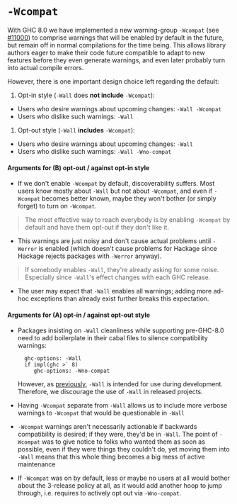 # `-Wcompat`



With GHC 8.0 we have implemented a new warning-group `-Wcompat` (see
[\#11000](https://gitlab.staging.haskell.org/ghc/ghc/issues/11000)) to comprise warnings that will be enabled by default in the
future, but remain off in normal compilations for the time
being. This allows library authors eager to make their code future
compatible to adapt to new features before they even generate
warnings, and even later probably turn into actual compile errors.



However, there is one important design choice left regarding the default:


1. Opt-in style  (`-Wall` does **not include** `-Wcompat`):

  - Users who desire warnings about upcoming changes: `-Wall -Wcompat`
  - Users who dislike such warnings: `-Wall`

1. Opt-out style (`-Wall` **includes** `-Wcompat`):

  - Users who desire warnings about upcoming changes: `-Wall`
  - Users who dislike such warnings: `-Wall -Wno-compat`

#### Arguments **for (B) opt-out** / against opt-in style


- If we don't enable `-Wcompat` by default, discoverability
  suffers. Most users know mostly about `-Wall` but not about
  `-Wcompat`, and even if `-Wcompat` becomes better known, maybe they
  won't bother (or simply forget) to turn on `-Wcompat`.

>
>
> The most effective way to reach everybody is by enabling `-Wcompat`
> by default and have them opt-out if they don't like it.
>
>

- This warnings are just noisy and don't cause actual problems until
  `-Werror` is enabled (which doesn't cause problems for Hackage since
  Hackage rejects packages with `-Werror` anyway).

>
>
> If somebody enables `-Wall`, they're already asking for some noise.
> Especially since `-Wall`'s effect changes with each GHC release.
>
>

- The user may expect that `-Wall` enables all warnings; adding more
  ad-hoc exceptions than already exist further breaks this expectation.

#### Arguments **for (A) opt-in** / against opt-out style


- Packages insisting on `-Wall` cleanliness while supporting pre-GHC-8.0 need to add boilerplate
  in their cabal files to silence compatibility warnings:

  ```wiki
    ghc-options: -Wall
    if impl(ghc >` 8)
       ghc-options: -Wno-compat
  ```

  However, as [
  previously](https://mail.haskell.org/pipermail/ghc-devs/2016-January/010955.html|stated),
  `-Wall` is intended for use during development. Therefore, we discourage the use of `-Wall`
  in released projects.

- Having `-Wcompat` separate from `-Wall` allows us to include
  more verbose warnings to `-Wcompat` that would be questionable in `-Wall`

- `-Wcompat` warnings aren't necessarily actionable if backwards
  compatibility is desired; if they were, they'd be in `-Wall`. The
  point of `-Wcompat` was to give notice to folks who wanted them as soon
  as possible, even if they were things they couldn't do, yet moving
  them into `-Wall` means that this whole thing becomes a big mess of
  active maintenance

- If `-Wcompat` was on by default, less or maybe no users at all would
  bother about the 3-release policy at all, as it would add another
  hoop to jump through, i.e.  requires to actively opt out via
  `-Wno-compat`.
